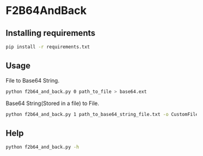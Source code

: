 # F2B64AndBack

## Installing requirements
```bash
pip install -r requirements.txt
```

## Usage
File to Base64 String.
 ```bash
python f2b64_and_back.py 0 path_to_file > base64.ext 
```

Base64 String(Stored in a file) to File.
```bash
python f2b64_and_back.py 1 path_to_base64_string_file.txt -o CustomFileName
```

## Help
```bash
python f2b64_and_back.py -h
```
